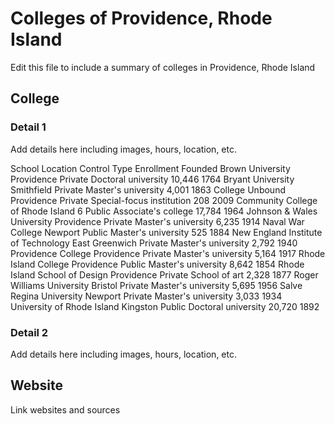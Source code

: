 # Colleges of Providence, Rhode Island

Edit this file to include a summary of colleges in Providence, Rhode Island

## College

### Detail 1
Add details here including images, hours, location, etc.

School Location Control Type Enrollment Founded
Brown University Providence Private Doctoral university 10,446 1764
Bryant University Smithfield Private Master's university 4,001 1863
College Unbound Providence Private Special-focus institution 208 2009
Community College of Rhode Island 6 Public Associate's college 17,784 1964
Johnson & Wales University Providence Private Master's university 6,235 1914
Naval War College Newport Public Master's university 525 1884
New England Institute of Technology East Greenwich Private Master's university 2,792 1940
Providence College Providence Private Master's university 5,164 1917
Rhode Island College Providence Public Master's university 8,642 1854
Rhode Island School of Design Providence Private School of art 2,328 1877
Roger Williams University Bristol Private Master's university 5,695 1956
Salve Regina University Newport Private Master's university 3,033 1934
University of Rhode Island Kingston Public Doctoral university 20,720 1892

### Detail 2
Add details here including images, hours, location, etc.

## Website

Link websites and sources
